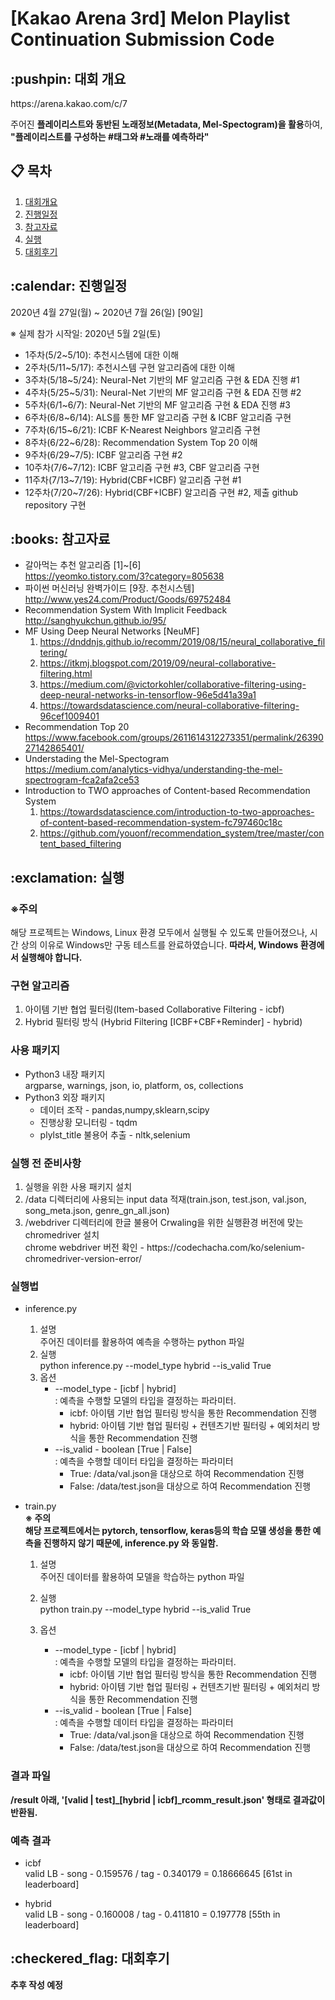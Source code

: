 # [Kakao Arena 3rd] Melon Playlist Continuation Submission Code

<h2 id="context"> :pushpin: 대회 개요 </h2>
https://arena.kakao.com/c/7

주어진 **플레이리스트와 동반된 노래정보(Metadata, Mel-Spectogram)을 활용**하여,<br/>
**"플레이리스트를 구성하는 #태그와 #노래를 예측하라"**

## :clipboard: 목차
<ol>
<li><a href="#context">대회개요</a></li>
<li><a href="#schedule">진행일정</a></li>
<li><a href="#reference">참고자료</a></li>
<li><a href="#execution">실행</a></li>
<li><a href="#review">대회후기</a></li>
</ol>


<h2 id="schedule"> :calendar: 진행일정</h2>
2020년 4월 27일(월) ~ 2020년 7월 26(일) [90일]
 
※ 실제 참가 시작일: 2020년 5월 2일(토)

* 1주차(5/2~5/10): 추천시스템에 대한 이해
* 2주차(5/11~5/17): 추천시스템 구현 알고리즘에 대한 이해
* 3주차(5/18~5/24): Neural-Net 기반의 MF 알고리즘 구현 & EDA 진행 #1
* 4주차(5/25~5/31): Neural-Net 기반의 MF 알고리즘 구현 & EDA 진행 #2
* 5주차(6/1~6/7): Neural-Net 기반의 MF 알고리즘 구현 & EDA 진행 #3
* 6주차(6/8~6/14): ALS를 통한 MF 알고리즘 구현 & ICBF 알고리즘 구현 
* 7주차(6/15~6/21): ICBF K-Nearest Neighbors 알고리즘 구현
* 8주차(6/22~6/28): Recommendation System Top 20 이해
* 9주차(6/29~7/5): ICBF 알고리즘 구현 #2
* 10주차(7/6~7/12): ICBF 알고리즘 구현 #3, CBF 알고리즘 구현
* 11주차(7/13~7/19): Hybrid(CBF+ICBF) 알고리즘 구현 #1
* 12주차(7/20~7/26): Hybrid(CBF+ICBF) 알고리즘 구현 #2, 제출 github repository 구현

<h2 id="reference"> :books: 참고자료 </h2>

* 갈아먹는 추천 알고리즘 [1]~[6] <br/>
   https://yeomko.tistory.com/3?category=805638
* 파이썬 머신러닝 완벽가이드 [9장. 추천시스템] <br/>
   http://www.yes24.com/Product/Goods/69752484
* Recommendation System With Implicit Feedback <br/>
   http://sanghyukchun.github.io/95/
* MF Using Deep Neural Networks [NeuMF] <br/>
   1. https://dnddnjs.github.io/recomm/2019/08/15/neural_collaborative_filtering/
   2. https://itkmj.blogspot.com/2019/09/neural-collaborative-filtering.html
   3. https://medium.com/@victorkohler/collaborative-filtering-using-deep-neural-networks-in-tensorflow-96e5d41a39a1
   4. https://towardsdatascience.com/neural-collaborative-filtering-96cef1009401
* Recommendation Top 20 <br/>
    https://www.facebook.com/groups/2611614312273351/permalink/2639027142865401/
* Understading the Mel-Spectogram <br/> 
    https://medium.com/analytics-vidhya/understanding-the-mel-spectrogram-fca2afa2ce53
* Introduction to TWO approaches of Content-based Recommendation System <br/>
    1. https://towardsdatascience.com/introduction-to-two-approaches-of-content-based-recommendation-system-fc797460c18c
    2. https://github.com/youonf/recommendation_system/tree/master/content_based_filtering

<h2 id="execution"> :exclamation: 실행 </h2>

<h3><b>※주의</b></h3>
해당 프로젝트는 Windows, Linux 환경 모두에서 실행될 수 있도록 만들어졌으나, 시간 상의 이유로 Windows만 구동 테스트를 완료하였습니다.
<b>따라서, Windows 환경에서 실행해야 합니다.</b>

<h3>구현 알고리즘</h3>

1. 아이템 기반 협업 필터링(Item-based Collaborative Filtering - icbf)
2. Hybrid 필터링 방식 (Hybrid Filtering [ICBF+CBF+Reminder] - hybrid)

<h3>사용 패키지</h3>

* Python3 내장 패키지<br/>
argparse, warnings, json, io, platform, os, collections<br/>
* Python3 외장 패키지
    - 데이터 조작 - pandas,numpy,sklearn,scipy <br/>
    - 진행상황 모니터링 - tqdm <br/>
    - plylst_title 불용어 추출 - nltk,selenium <br/>


<h3>실행 전 준비사항</h3>
<ol>
<li>실행을 위한 사용 패키지 설치</li>
<li>/data 디렉터리에 사용되는 input data 적재(train.json, test.json, val.json, song_meta.json, genre_gn_all.json)</li>
<li>/webdriver 디렉터리에 한글 불용어 Crwaling을 위한 실행환경 버전에 맞는 chromedriver 설치 <br/> chrome webdriver 버전 확인 - https://codechacha.com/ko/selenium-chromedriver-version-error/</li>
</ol>

<h3>실행법</h3>

* inference.py <br/>
    1. 설명 <br/>
    주어진 데이터를 활용하여 예측을 수행하는 python 파일
    2. 실행 <br/>
    python inference.py --model_type hybrid --is_valid True
    3. 옵션
        * --model_type - [icbf | hybrid] <br/>
        : 예측을 수행할 모델의 타입을 결정하는 파라미터. <br/>
            * icbf: 아이템 기반 협업 필터링 방식을 통한 Recommendation 진행
            * hybrid: 아이템 기반 협업 필터링 + 컨텐츠기반 필터링 + 예외처리 방식을 통한 Recommendation 진행
        * --is_valid - boolean [True | False] <br/>
        : 예측을 수행할 데이터 타입을 결정하는 파라미터 <br/>
            * True: /data/val.json을 대상으로 하여 Recommendation 진행
            * False: /data/test.json을 대상으로 하여 Recommendation 진행

* train.py <br/>
  **※ 주의** <br/>
    **해당 프로젝트에서는 pytorch, tensorflow, keras등의 학습 모델 생성을 통한 예측을 진행하지 않기 때문에, inference.py 와 동일함.**
   
    1. 설명 <br/>
    주어진 데이터를 활용하여 모델을 학습하는 python 파일 <br/>
    
    2. 실행 <br/>
    python train.py --model_type hybrid --is_valid True
    3. 옵션
        * --model_type - [icbf | hybrid] <br/>
        : 예측을 수행할 모델의 타입을 결정하는 파라미터. <br/>
            * icbf: 아이템 기반 협업 필터링 방식을 통한 Recommendation 진행
            * hybrid: 아이템 기반 협업 필터링 + 컨텐츠기반 필터링 + 예외처리 방식을 통한 Recommendation 진행
        * --is_valid - boolean [True | False] <br/>
        : 예측을 수행할 데이터 타입을 결정하는 파라미터 <br/>
            * True: /data/val.json을 대상으로 하여 Recommendation 진행
            * False: /data/test.json을 대상으로 하여 Recommendation 진행
            
<h3>결과 파일</h3>

**/result 아래, '[valid | test]_[hybrid | icbf]_rcomm_result.json' 형태로 결과값이 반환됨.**

<h3>예측 결과</h3>

* icbf <br/>
  valid LB - song - 0.159576 / tag - 0.340179 = 0.18666645 [61st in leaderboard]

* hybrid <br/>
  valid LB - song - 0.160008 / tag - 0.411810 = 0.197778 [55th in leaderboard]
            
<h2 id="review"> :checkered_flag: 대회후기</h2>

**추후 작성 예정**